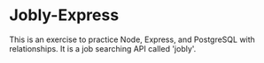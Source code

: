 # Jobly-Express
This is an exercise to practice Node, Express, and PostgreSQL with relationships. It is a job searching API called 'jobly'.
